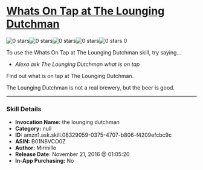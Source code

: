 # [Whats On Tap at The Lounging Dutchman](http://alexa.amazon.com/#skills/amzn1.ask.skill.08329059-0375-4707-b806-f4209efcbc9c)
![0 stars](../../images/ic_star_border_black_18dp_1x.png)![0 stars](../../images/ic_star_border_black_18dp_1x.png)![0 stars](../../images/ic_star_border_black_18dp_1x.png)![0 stars](../../images/ic_star_border_black_18dp_1x.png)![0 stars](../../images/ic_star_border_black_18dp_1x.png) 0

To use the Whats On Tap at The Lounging Dutchman skill, try saying...

* *Alexa ask The Lounging Dutchman what is on tap*

Find out what is on tap at The Lounging Dutchman. 

The Lounging Dutchman is not a real brewery, but the beer is good.

***

### Skill Details

* **Invocation Name:** the lounging dutchman
* **Category:** null
* **ID:** amzn1.ask.skill.08329059-0375-4707-b806-f4209efcbc9c
* **ASIN:** B01N8VCO0Z
* **Author:** Mirmillo
* **Release Date:** November 21, 2016 @ 01:05:20
* **In-App Purchasing:** No

